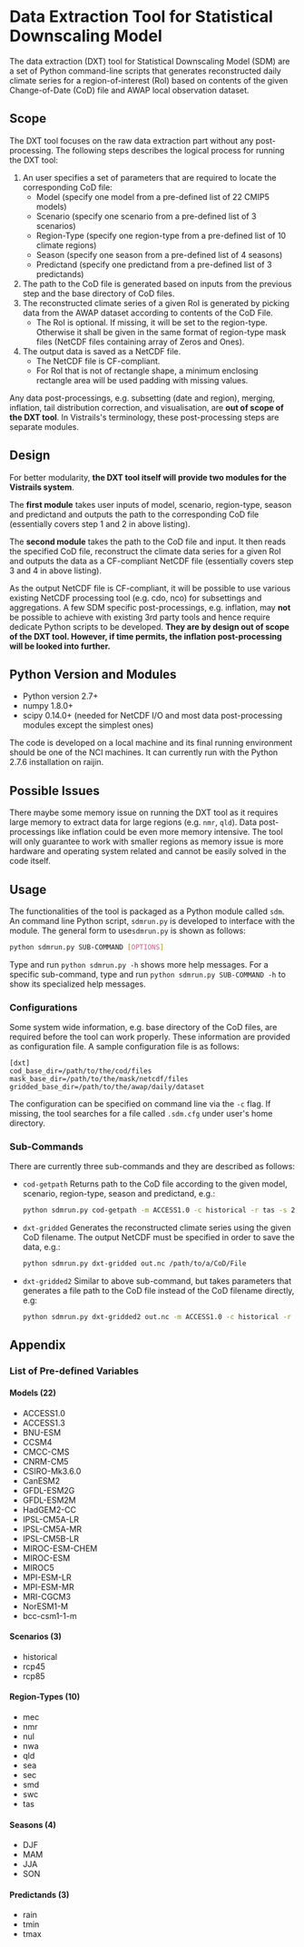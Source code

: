 # Data Extraction Tool for Statistical Downscaling Model

The data extraction (DXT) tool for Statistical Downscaling Model (SDM) are a set
of Python command-line scripts that generates reconstructed daily climate
series for a region-of-interest (RoI) based on contents of the given
Change-of-Date (CoD) file and AWAP local observation dataset. 


## Scope
The DXT tool focuses on the raw data extraction part without any
post-processing. The following steps describes the logical process for
running the DXT tool: 

1. An user specifies a set of parameters that are required to locate the corresponding
   CoD file:
    * Model (specify one model from a pre-defined list of 22 CMIP5 models)
    * Scenario (specify one scenario from a pre-defined list of 3 scenarios)
    * Region-Type (specify one region-type from a pre-defined list of 10 climate regions)
    * Season (specify one season from a pre-defined list of 4 seasons)
    * Predictand (specify one predictand from a pre-defined list of 3
      predictands)
2. The path to the CoD file is generated based on inputs from the previous
   step and the base directory of CoD files.
3. The reconstructed climate series of a given RoI is generated by picking data
   from the AWAP dataset according to contents of the CoD File.
    * The RoI is optional. If missing, it will be set to the region-type.
      Otherwise it shall be given in the same format of region-type mask files
      (NetCDF files containing array of Zeros and Ones).
4. The output data is saved as a NetCDF file.
    * The NetCDF file is CF-compliant.
    * For RoI that is not of rectangle shape, a minimum enclosing rectangle
      area will be used padding with missing values.

Any data post-processings, e.g. subsetting (date and region), merging,
inflation, tail distribution correction, and visualisation, are **out of scope
of the DXT tool**. In Vistrails's terminology, these post-processing steps are
separate modules.


## Design
For better modularity, **the DXT tool itself will provide two modules for the
Vistrails system**. 

The **first module** takes user inputs of model, scenario, region-type, season
and predictand and outputs the path to the corresponding CoD file (essentially
covers step 1 and 2 in above listing).

The **second module** takes the path to the CoD file and input. It then reads
the specified CoD file, reconstruct the climate data series for a given RoI and
outputs the data as a CF-compliant NetCDF file (essentially covers step 3 and 4
in above listing).

As the output NetCDF file is CF-compliant, it will be possible to use various
existing NetCDF processing tool (e.g. cdo, nco) for subsettings and
aggregations. A few SDM specific post-processings, e.g. inflation, may **not**
be possible to achieve with existing 3rd party tools and hence require dedicate
Python scripts to be developed. **They are by design out of scope of the DXT tool.
However, if time permits, the inflation post-processing will be looked into
further.**


## Python Version and Modules
* Python version 2.7+ 
* numpy 1.8.0+
* scipy 0.14.0+ (needed for NetCDF I/O and most data post-processing modules
  except the simplest ones)

The code is developed on a local machine and its final running environment
should be one of the NCI machines. It can currently run with the Python 2.7.6
installation on raijin.


## Possible Issues
There maybe some memory issue on running the DXT tool as it requires large
memory to extract data for large regions (e.g. `nmr`, `qld`). Data
post-processings like inflation could be even more memory intensive. The tool
will only guarantee to work with smaller regions as memory issue is more
hardware and operating system related and cannot be easily solved in the code
itself.


## Usage
The functionalities of the tool is packaged as a Python module called `sdm`. An
command line Python script, `sdmrun.py` is developed to interface with the
module. The general form to use`sdmrun.py` is shown as follows:
```Bash
python sdmrun.py SUB-COMMAND [OPTIONS]
```
Type and run `python sdmrun.py -h` shows more help messages. For a specific
sub-command, type and run `python sdmrun.py SUB-COMMAND -h` to show its
specialized help messages.

### Configurations
Some system wide information, e.g. base directory of the CoD files, are required
before the tool can work properly. These information are provided as
configuration file. A sample configuration file is as follows:
```
[dxt]
cod_base_dir=/path/to/the/cod/files
mask_base_dir=/path/to/the/mask/netcdf/files
gridded_base_dir=/path/to/the/awap/daily/dataset
```
The configuration can be specified on command line via the `-c` flag. If
missing, the tool searches for a file called `.sdm.cfg` under user's home
directory.

### Sub-Commands
There are currently three sub-commands and they are described as follows:

* `cod-getpath`
    Returns path to the CoD file according to the given model, scenario,
    region-type, season and predictand, e.g.: 
    ```Bash
    python sdmrun.py cod-getpath -m ACCESS1.0 -c historical -r tas -s 2 -p rain
    ```

* `dxt-gridded`
    Generates the reconstructed climate series using the given CoD filename. The
    output NetCDF must be specified in order to save the data, e.g.:
    ```Bash
    python sdmrun.py dxt-gridded out.nc /path/to/a/CoD/File
    ```

* `dxt-gridded2`
    Similar to above sub-command, but takes parameters that generates a 
    file path to the CoD file instead of the CoD filename directly, e.g:
    ```Bash
    python sdmrun.py dxt-gridded2 out.nc -m ACCESS1.0 -c historical -r tas -s 2 -p rain
    ```


## Appendix
### List of Pre-defined Variables
#### Models (22)
* ACCESS1.0
* ACCESS1.3
* BNU-ESM
* CCSM4
* CMCC-CMS
* CNRM-CM5
* CSIRO-Mk3.6.0
* CanESM2
* GFDL-ESM2G
* GFDL-ESM2M
* HadGEM2-CC
* IPSL-CM5A-LR
* IPSL-CM5A-MR
* IPSL-CM5B-LR
* MIROC-ESM-CHEM
* MIROC-ESM
* MIROC5
* MPI-ESM-LR
* MPI-ESM-MR
* MRI-CGCM3
* NorESM1-M
* bcc-csm1-1-m

#### Scenarios (3)
* historical
* rcp45
* rcp85

#### Region-Types (10)
* mec
* nmr
* nul
* nwa
* qld
* sea
* sec
* smd
* swc
* tas

#### Seasons (4)
* DJF
* MAM
* JJA
* SON

#### Predictands (3)
* rain
* tmin
* tmax

